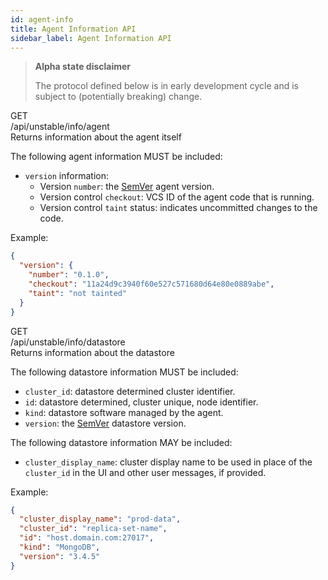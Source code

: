 ```yaml
---
id: agent-info
title: Agent Information API
sidebar_label: Agent Information API
---
```


<blockquote class="warning">

**Alpha state disclaimer**

The protocol defined below is in early development cycle
and is subject to (potentially breaking) change.

</blockquote>


<div class="rest">
  <div class="method get">GET</div>
  <div class="url get">/api/unstable/info/agent</div>
  <div class="desc get rtl">Returns information about the agent itself</div>
</div>

The following agent information MUST be included:

  * `version` information:
    * Version `number`: the [SemVer](https://semver.org/) agent version.
    * Version control `checkout`: VCS ID of the agent code that is running.
    * Version control `taint` status: indicates uncommitted changes to the code.

Example:
```json
{
  "version": {
    "number": "0.1.0",
    "checkout": "11a24d9c3940f60e527c571680d64e80e0889abe",
    "taint": "not tainted"
  }
}
```


<div class="rest">
  <div class="method get">GET</div>
  <div class="url get">/api/unstable/info/datastore</div>
  <div class="desc get rtl">Returns information about the datastore</div>
</div>

The following datastore information MUST be included:

  * `cluster_id`: datastore determined cluster identifier.
  * `id`: datastore determined, cluster unique, node identifier.
  * `kind`: datastore software managed by the agent.
  * `version`: the [SemVer](https://semver.org/) datastore version.

The following datastore information MAY be included:

  * `cluster_display_name`:
    cluster display name to be used in place of the `cluster_id` in
    the UI and other user messages, if provided.

Example:
```json
{
  "cluster_display_name": "prod-data",
  "cluster_id": "replica-set-name",
  "id": "host.domain.com:27017",
  "kind": "MongoDB",
  "version": "3.4.5"
}
```
